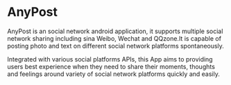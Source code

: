 # AnyPost 

AnyPost is an social network android application, it supports multiple social network sharing including sina Weibo, Wechat and QQzone.It is capable of posting photo and text on different social network platforms spontaneously.

Integrated with various social platforms APIs, this App aims to providing users best experience when they need to share their moments, thoughts and feelings around variety of social network platforms quickly and easily.



